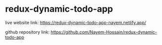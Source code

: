 # redux-dynamic-todo-app

live website link:
https://redux-dynamic-todo-app-nayem.netlify.app/

github repository link:
https://github.com/Nayem-Hossain/redux-dynamic-todo-app
